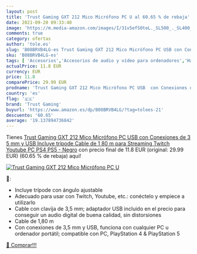 ```yaml
---
layout: post
title: 'Trust Gaming GXT 212 Mico Micrófono PC U al 60.65 % de rebaja'
date: 2021-09-20 09:33:40
image: 'https://m.media-amazon.com/images/I/31v5efS0teL._SL500_._SL400_.jpg'
comments: true
category: ofertas
author: 'tole.es'
slug: 'B08BRVB4LG-es Trust Gaming GXT 212 Mico Micrófono PC USB con Conexiones...'
sku: 'B08BRVB4LG-es'
tags: [ 'Accesorios','Accesorios de audio y vídeo para ordenadores','Hardware y juegos para PlayStation 5','Hardware y juegos para Xbox Series X y S','Informática','Micrófonos para informática','Videojuegos','ps4','ps5','trust gaming', ]
actualPrice: 11.8 EUR
currency: EUR
price: 11.8
comparePrice: 29.99 EUR
prodname: 'Trust Gaming GXT 212 Mico Micrófono PC USB  con Conexiones de 3 5 mm y USB  Incluye trípode  Cable de 1 80 m  para Streaming  Twitch  Youtube  PC  PS4  PS5 - Negro'
country: 'es'
flag: '🇪🇸'
brand: 'Trust Gaming'
buyurl: 'https://www.amazon.es/dp/B08BRVB4LG/?tag=tolees-21'
descuento: '60.65'
average: '19.137894736842'
---
```


Tienes [Trust Gaming GXT 212 Mico Micrófono PC USB  con Conexiones de 3 5 mm y USB  Incluye trípode  Cable de 1 80 m  para Streaming  Twitch  Youtube  PC  PS4  PS5 - Negro](https://www.amazon.es/dp/B08BRVB4LG/?tag=tolees-21) con precio final de  11.8 EUR (original: 29.99 EUR) (60.65 %  de rebaja) aqui!

[![Trust Gaming GXT 212 Mico Micrófono PC U](https://m.media-amazon.com/images/I/31v5efS0teL._SL500_._SL400_.jpg)](https://www.amazon.es/dp/B08BRVB4LG/?tag=tolees-21)

🔎:

- Incluye trípode con ángulo ajustable
- Adecuado para usar con Twitch, Youtube, etc.: conéctelo y empiece a utilizarlo
- Cable con clavija de 3,5 mm; adaptador USB incluido en el precio para conseguir un audio digital de buena calidad, sin distorsiones
- Cable de 1,80 m
- Con conexiones de 3,5 mm y USB, funciona con cualquier PC u ordenador portátil; compatible con PC, PlayStation 4 & PlayStation 5

[🛒 Comprar!!!](https://www.amazon.es/dp/B08BRVB4LG/?tag=tolees-21)
